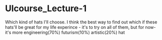# UIcourse_Lecture-1
Which kind of hats I'll choose.
I think the best way to find out which if these hats'll be great for my life experince - it's to try on all of them, but for now- it's more engineering(70%) futurism(10%) artistic(20%) hat
